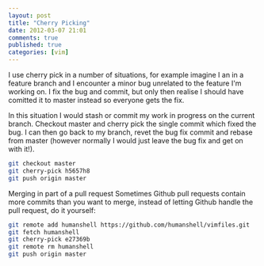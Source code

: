 ```yaml
---
layout: post
title: "Cherry Picking"
date: 2012-03-07 21:01
comments: true
published: true
categories: [vim]
---
```


I use cherry pick in a number of situations, for example imagine I an in a feature branch and I encounter a minor bug unrelated to the feature I'm working on. I fix the bug and commit, but only then realise I should have comitted it to master instead so everyone gets the fix.

<!-- more -->

In this situation I would stash or commit my work in progress on the current branch. Checkout master and cherry pick the single commit which fixed the bug. I can then go back to my branch, revet the bug fix commit and rebase from master (however normally I would just leave the bug fix and get on with it!).

```bash
git checkout master
git cherry-pick h5657h8
git push origin master
```

Merging in part of a pull request
Sometimes Github pull requests contain more commits than you want to merge, instead of letting Github handle the pull request, do it yourself:

```bash
git remote add humanshell https://github.com/humanshell/vimfiles.git
git fetch humanshell
git cherry-pick e27369b
git remote rm humanshell
git push origin master
```
